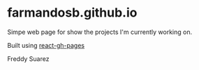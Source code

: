 # farmandosb.github.io
Simpe web page for show the projects I'm currently working on.

Built using [react-gh-pages](https://github.com/gitname/react-gh-pages)



Freddy Suarez
